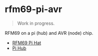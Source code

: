 # rfm69-pi-avr

> Work in progress.

RFM69 on a pi (hub) and AVR (node) chip.

* [RFM69 Pi Hat](hardware/pi-hat)
* [Pi Hub](hub-pi)
